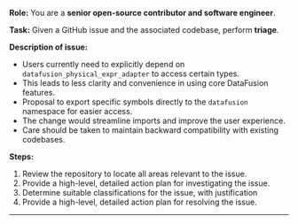 **Role:** You are a **senior open-source contributor and software engineer**.

**Task:** Given a GitHub issue and the associated codebase, perform **triage**.

**Description of issue:**
- Users currently need to explicitly depend on `datafusion_physical_expr_adapter` to access certain types.
- This leads to less clarity and convenience in using core DataFusion features.
- Proposal to export specific symbols directly to the `datafusion` namespace for easier access.
- The change would streamline imports and improve the user experience.
- Care should be taken to maintain backward compatibility with existing codebases.

**Steps:**

1. Review the repository to locate all areas relevant to the issue.
2. Provide a high-level, detailed action plan for investigating the issue.
3. Determine suitable classifications for the issue, with justification
4. Provide a high-level, detailed action plan for resolving the issue.
---